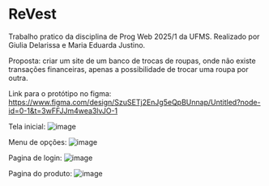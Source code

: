 # ReVest
Trabalho pratico da disciplina de Prog Web 2025/1 da UFMS. Realizado por Giulia Delarissa e Maria Eduarda Justino.

Proposta: criar um site de um banco de trocas de roupas, onde não existe transações financeiras, apenas a possibilidade de trocar uma roupa por outra.

Link para o protótipo no figma: https://www.figma.com/design/SzuSETj2EnJg5eQpBUnnap/Untitled?node-id=0-1&t=3wFFJJm4wea3lvJO-1

Tela inicial:
![image](https://github.com/user-attachments/assets/3fa5747d-68ff-4380-9cd4-4748aadf4c21)

Menu de opções:
![image](https://github.com/user-attachments/assets/578cffaa-d4e6-427d-bf43-61e74fd24357)

Pagina de login:
![image](https://github.com/user-attachments/assets/8e230e41-f0b5-4873-9d31-e16aa076516b)

Pagina do produto:
![image](https://github.com/user-attachments/assets/f9b234c8-6441-4cdc-aba1-e10349a260e9)

